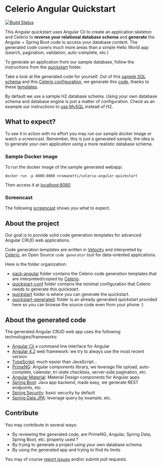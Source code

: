 # Celerio Angular Quickstart

[![Build Status](https://travis-ci.org/jaxio/celerio-angular-quickstart.svg?branch=master)](https://travis-ci.org/jaxio/celerio-angular-quickstart)

This Angular quickstart uses Angular Cli to create an application skeleton and Celerio 
to **reverse your relational database schema** and **generate** the Angular + Spring Boot code 
to access your database content. The generated code covers much more areas than a simple Hello World app (search,
pagination, validation, auto-complete, etc.) 

To generate an application from our sample database, follow the instructions from the [quickstart][] folder.

Take a look at the generated code for yourself. Out of this 
[sample SQL schema](https://github.com/jaxio/celerio-angular-quickstart/blob/master/quickstart-conf/01-create.sql)
and this 
[Celerio configuration](https://github.com/jaxio/celerio-angular-quickstart/blob/master/quickstart-conf/celerio-maven-plugin.xml), 
we generate this [code](https://github.com/jaxio/celerio-angular-quickstart/tree/master/quickstart-generated), 
thanks to these [templates](https://github.com/jaxio/celerio-angular-quickstart/tree/master/pack-angular/celerio/pack-angular).

By default we use a sample H2 database schema. Using your own database schema and database engine 
is just a matter of configuration. Check as an example our instructions to [use MySQL][] instead of H2.

## What to expect?

To see it in action with no effort you may run our sample docker image or watch a screencast.
Remember, this is just a generated sample, the idea is to generate your own application using a more realistic database schema.

### Sample Docker image

To run the docker image of the sample generated webapp:

    docker run -p 8080:8080 nromanetti/celerio-angular-quickstart

Then access it at [localhost:8080](http://localhost:8080)

### Screencast

The following [screencast](https://www.youtube.com/watch?v=MBrgeykyTGs) shows you what to expect.

## About the project

Our goal is to provide solid code generation templates for advanced Angular CRUD web applications.

Code generation templates are written in [Velocity][] and interpreted by [Celerio][], an Open Source `code generator`
tool for data-oriented applications.

Here is the folder organization:

* [pack-angular](https://github.com/jaxio/celerio-angular-quickstart/blob/master/pack-angular) folder contains the Celerio code generation templates that are interpreted/copied by [Celerio][]. 
* [quickstart-conf](https://github.com/jaxio/celerio-angular-quickstart/blob/master/quickstart-conf) folder contains the minimal configuration that Celerio needs to generate this quickstart.
* [quickstart](https://github.com/jaxio/celerio-angular-quickstart/blob/master/quickstart) folder is where you can generate the quickstart.
* [quickstart-generated](https://github.com/jaxio/celerio-angular-quickstart/blob/master/quickstart-generated): folder is an already generated quickstart provided here so you can browse the source code even from your phone :)

## About the generated code

The generated Angular CRUD web app uses the following technologies/frameworks:

* [Angular Cli](http://cli.angular.io/) a command line interface for Angular
* [Angular 4.2](http://angular.io/) web framework: we try to always use the most recent version
* [TypeScript](https://www.typescriptlang.org/): much easier than JavaScript... 
* [PrimeNG](http://primefaces.org/primeng/): Angular components library, we leverage file upload, auto-complete, calendar, tri-state checkbox, server-side pagination, etc.
* [Angular Material](https://material.angular.io/): Material Design components for Angular apps
* [Spring Boot](http://projects.spring.io/spring-boot/): Java app backend, made easy, we generate REST endpoints, etc.
* [Spring Security](http://projects.spring.io/spring-security/): basic security by default
* [Spring Data JPA](http://projects.spring.io/spring-data-jpa/): leverage query by example, etc.


## Contribute

You may contribute in several ways:

* By reviewing the generated code, are PrimeNG, Angular, Spring Data, Spring Boot, etc.  properly used ?
* By trying to generate a project using your own database schema
* By using the generated app and trying to find its limits

You may of course [report issues](https://github.com/jaxio/celerio-angular-quickstart/issues) and/or submit pull requests.

[generated quickstart]: https://github.com/jaxio/celerio-angular-quickstart/blob/master/quickstart-generated
[quickstart]: https://github.com/jaxio/celerio-angular-quickstart/blob/master/quickstart
[AOT instructions]: https://github.com/jaxio/celerio-angular-quickstart/blob/master/quickstart/README-AOT.md
[use MySQL]: https://github.com/jaxio/celerio-angular-quickstart/blob/master/quickstart/README-MYSQL.md
[Celerio]: https://github.com/jaxio/celerio
[Velocity]: http://velocity.apache.org/
